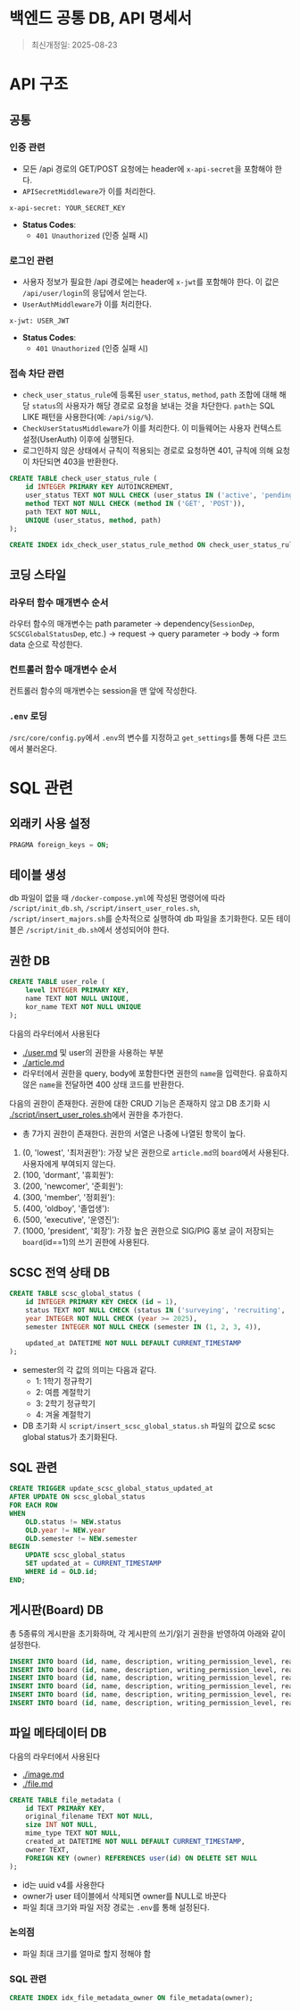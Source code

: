 # 백엔드 공통 DB, API 명세서

> 최신개정일: 2025-08-23

# API 구조

## 공통

### 인증 관련

- 모든 /api 경로의 GET/POST 요청에는 header에 `x-api-secret`을 포함해야 한다. 
- `APISecretMiddleware`가 이를 처리한다. 

```http
x-api-secret: YOUR_SECRET_KEY
```

- **Status Codes**:
  - `401 Unauthorized` (인증 실패 시)

### 로그인 관련

- 사용자 정보가 필요한 /api 경로에는 header에 `x-jwt`를 포함해야 한다. 이 값은 `/api/user/login`의 응답에서 얻는다. 
- `UserAuthMiddleware`가 이를 처리한다. 


```http
x-jwt: USER_JWT
```

- **Status Codes**:
  - `401 Unauthorized` (인증 실패 시)

### 접속 차단 관련

- `check_user_status_rule`에 등록된 `user_status`, `method`, `path` 조합에 대해 해당 `status`의 사용자가 해당 경로로 요청을 보내는 것을 차단한다. `path`는 SQL LIKE 패턴을 사용한다(예: `/api/sig/%`).
- `CheckUserStatusMiddleware`가 이를 처리한다. 이 미들웨어는 사용자 컨텍스트 설정(UserAuth) 이후에 실행된다.
- 로그인하지 않은 상태에서 규칙이 적용되는 경로로 요청하면 401, 규칙에 의해 요청이 차단되면 403을 반환한다.

```sql
CREATE TABLE check_user_status_rule (
    id INTEGER PRIMARY KEY AUTOINCREMENT,
    user_status TEXT NOT NULL CHECK (user_status IN ('active', 'pending', 'standby', 'banned')),
    method TEXT NOT NULL CHECK (method IN ('GET', 'POST')),
    path TEXT NOT NULL,
    UNIQUE (user_status, method, path)
);

CREATE INDEX idx_check_user_status_rule_method ON check_user_status_rule(method);
```

## 코딩 스타일

### 라우터 함수 매개변수 순서
라우터 함수의 매개변수는 path parameter -> dependency(`SessionDep`, `SCSCGlobalStatusDep`, etc.) -> request -> query parameter -> body -> form data 순으로 작성한다. 

### 컨트롤러 함수 매개변수 순서
컨트롤러 함수의 매개변수는 session을 맨 앞에 작성한다. 

### `.env` 로딩
`/src/core/config.py`에서 `.env`의 변수를 지정하고 `get_settings`를 통해 다른 코드에서 불러온다. 

# SQL 관련

## 외래키 사용 설정

```sql
PRAGMA foreign_keys = ON;
```

## 테이블 생성
db 파일이 없을 때 `/docker-compose.yml`에 작성된 명령어에 따라 `/script/init_db.sh`, `/script/insert_user_roles.sh`, `/script/insert_majors.sh`를 순차적으로 실행하여 db 파일을 초기화한다. 모든 테이블은 `/script/init_db.sh`에서 생성되어야 한다. 

## 권한 DB
```sql
CREATE TABLE user_role (
    level INTEGER PRIMARY KEY,
    name TEXT NOT NULL UNIQUE,
    kor_name TEXT NOT NULL UNIQUE
);
```
다음의 라우터에서 사용된다
- [./user.md](./user.md) 및 user의 권한을 사용하는 부분
- [./article.md](./article.md)
- 라우터에서 권한을 query, body에 포함한다면 권한의 `name`을 입력한다. 유효하지 않은 `name`을 전달하면 400 상태 코드를 반환한다. 

다음의 권한이 존재한다. 권한에 대한 CRUD 기능은 존재하지 않고 DB 초기화 시 [./script/insert_user_roles.sh](./script/insert_user_roles.sh)에서 권한을 추가한다. 
- 총 7가지 권한이 존재한다. 권한의 서열은 나중에 나열된 항목이 높다. 
1. (0, 'lowest', '최저권한'): 가장 낮은 권한으로 `article.md`의 `board`에서 사용된다. 사용자에게 부여되지 않는다. 
1. (100, 'dormant', '휴회원'): 
1. (200, 'newcomer', '준회원'): 
1. (300, 'member', '정회원'): 
1. (400, 'oldboy', '졸업생'): 
1. (500, 'executive', '운영진'): 
1. (1000, 'president', '회장'): 가장 높은 권한으로 SIG/PIG 홍보 글이 저장되는 `board`(id==1)의 쓰기 권한에 사용된다. 


## SCSC 전역 상태 DB
```sql
CREATE TABLE scsc_global_status (
    id INTEGER PRIMARY KEY CHECK (id = 1),
    status TEXT NOT NULL CHECK (status IN ('surveying', 'recruiting', 'active', 'inactive')),
    year INTEGER NOT NULL CHECK (year >= 2025),
    semester INTEGER NOT NULL CHECK (semester IN (1, 2, 3, 4)),

    updated_at DATETIME NOT NULL DEFAULT CURRENT_TIMESTAMP
);
```
- semester의 각 값의 의미는 다음과 같다.
    * 1: 1학기 정규학기
    * 2: 여름 계절학기
    * 3: 2학기 정규학기
    * 4: 겨울 계절학기
- DB 초기화 시 `script/insert_scsc_global_status.sh` 파일의 값으로 scsc global status가 초기화된다. 

## SQL 관련
```sql
CREATE TRIGGER update_scsc_global_status_updated_at
AFTER UPDATE ON scsc_global_status
FOR EACH ROW
WHEN 
    OLD.status != NEW.status
    OLD.year != NEW.year
    OLD.semester != NEW.semester
BEGIN
    UPDATE scsc_global_status
    SET updated_at = CURRENT_TIMESTAMP
    WHERE id = OLD.id;
END;
```

## 게시판(Board) DB
총 5종류의 게시판을 초기화하며, 각 게시판의 쓰기/읽기 권한을 반영하여 아래와 같이 설정한다.

```sql
INSERT INTO board (id, name, description, writing_permission_level, reading_permission_level) VALUES (1, 'Sig', 'sig advertising board', 1000, 0);
INSERT INTO board (id, name, description, writing_permission_level, reading_permission_level) VALUES (2, 'Pig', 'pig advertising board', 1000, 0);
INSERT INTO board (id, name, description, writing_permission_level, reading_permission_level) VALUES (3, 'Project Archive', 'archive of various projects held in the club', 300, 0);
INSERT INTO board (id, name, description, writing_permission_level, reading_permission_level) VALUES (4, 'Album', 'photos of club members and activities', 500, 0);
INSERT INTO board (id, name, description, writing_permission_level, reading_permission_level) VALUES (5, 'Notice', 'notices from club executive', 500, 100);
INSERT INTO board (id, name, description, writing_permission_level, reading_permission_level) VALUES (6, 'Grant', 'applications for sig/pig grant', 200, 500);
```


## 파일 메타데이터 DB
다음의 라우터에서 사용된다
- [./image.md](./image.md)
- [./file.md](./file.md)

```sql
CREATE TABLE file_metadata (
    id TEXT PRIMARY KEY,
    original_filename TEXT NOT NULL,
    size INT NOT NULL,
    mime_type TEXT NOT NULL,
    created_at DATETIME NOT NULL DEFAULT CURRENT_TIMESTAMP,
    owner TEXT,
    FOREIGN KEY (owner) REFERENCES user(id) ON DELETE SET NULL
);
```
- id는 uuid v4를 사용한다
- owner가 user 테이블에서 삭제되면 owner를 NULL로 바꾼다
- 파일 최대 크기와 파일 저장 경로는 `.env`를 통해 설정된다.

### 논의점
- 파일 최대 크기를 얼마로 할지 정해야 함


### SQL 관련
```sql
CREATE INDEX idx_file_metadata_owner ON file_metadata(owner);
```
